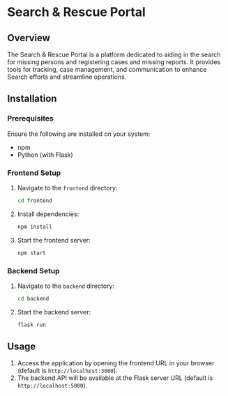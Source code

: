 # Search & Rescue Portal

## Overview

The Search & Rescue Portal is a platform dedicated to aiding in the search for missing persons and registering cases and missing reports. It provides tools for tracking, case management, and communication to enhance Search efforts and streamline operations.

## Installation

### Prerequisites

Ensure the following are installed on your system:

- npm
- Python (with Flask)

### Frontend Setup

1. Navigate to the `frontend` directory:
   ```bash
   cd frontend
   ```
2. Install dependencies:
   ```bash
   npm install
   ```
3. Start the frontend server:
   ```bash
   npm start
   ```

### Backend Setup

1. Navigate to the `backend` directory:
   ```bash
   cd backend
   ```
2. Start the backend server:
   ```bash
   flask run
   ```

## Usage

1. Access the application by opening the frontend URL in your browser (default is `http://localhost:3000`).
2. The backend API will be available at the Flask server URL (default is `http://localhost:5000`).

